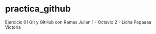 # practica_github
Ejercicio 01 Git y GitHub con Ramas
Julian
1 - Octavio
2 - Licha Papaaaa
Victoria
